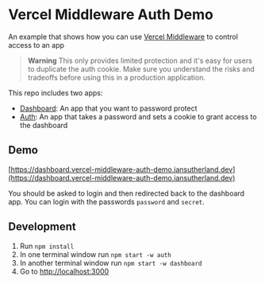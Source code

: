 # Vercel Middleware Auth Demo

An example that shows how you can use [Vercel Middleware](https://nextjs.org/docs/advanced-features/middleware) to control access to an app

> **Warning**
> This only provides limited protection and it's easy for users to duplicate the auth cookie. Make sure you understand the risks and tradeoffs before using this in a production application.

This repo includes two apps:

- [Dashboard](./apps/dashboard): An app that you want to password protect
- [Auth](./apps/auth): An app that takes a password and sets a cookie to grant access to the dashboard

## Demo

[https://dashboard.vercel-middleware-auth-demo.iansutherland.dev](https://dashboard.vercel-middleware-auth-demo.iansutherland.dev)

You should be asked to login and then redirected back to the dashboard app. You can login with the passwords `password` and `secret`.

## Development

1. Run `npm install`
1. In one terminal window run `npm start -w auth`
1. In another terminal window run `npm start -w dashboard`
1. Go to [http://localhost:3000](http://localhost:3000)
